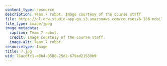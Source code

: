 ```yaml
---
content_type: resource
description: Team 7 robot. Image courtesy of the course staff.
file: https://ol-ocw-studio-app-qa.s3.amazonaws.com/courses/6-186-mobile-autonomous-systems-laboratory-january-iap-2005/76acdfc1a8b4058825d2679ad21580b9_7.jpg
file_type: image/jpeg
image_metadata:
  caption: Team 7 robot.
  credit: Image courtesy of the course staff.
  image-alt: Team 7 robot.
resourcetype: Image
title: 7.jpg
uid: 76acdfc1-a8b4-0588-25d2-679ad21580b9
---
```

